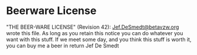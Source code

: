 # Beerware License
"THE BEER-WARE LICENSE" (Revision 42): 
<Jef.DeSmedt@betavzw.org> wrote this file. As long as you retain this notice you can do whatever you want with this stuff. If we meet some day, and you think this stuff is worth it, you can buy me a beer in return 
Jef De Smedt
